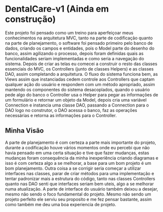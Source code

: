 # DentalCare-v1 (Ainda em construção)
Este projeto foi pensado como um treino para aperfeiçoar meus conhecimentos na arquitetura MVC, tanto na parte de codificação quanto na parte de planejamento, o software foi pensado primeiro pelo banco de dados, criando os campos e entidades, pois o Model parte do desenho do banco, assim agilizando o processo, depois foram definidas quais as funcionalidades seriam implementadas e como seria a navegação do sistema. Depois de criar as telas eu comecei a construir o resto das classes essenciais do MVC, os Controllers (junto de classes Helpers) e as classes DAO, assim completando a arquitetura. O fluxo do sistema funciona bem, as Views assim que instanciadas cedem controle aos Controllers que captam qualquer ação do usuário e respondem com um método apropriado, assim mantendo os componentes do sistema desacoplados, quando o usuário pede algo do banco o Controller usa o Helper para pegar as informações de um formulário e retornar um objeto da Model, depois cria uma variável Connection e instancia uma classe DAO, passando a Connection para o DAO logo no construtor, o DAO acessa o banco, faz as operações necessárias e retorna as informações para o Controller.


## Minha Visão
 A parte de planejamento é com certeza a parte mais importante do projeto, durante a codificação houve vários momentos onde eu percebi que não havia pensado em uma certa situação e tive que fazer mudanças, estas mudanças foram consequência da minha inexperiência criando diagramas e isso é com certeza algo a se melhorar, a base para um bom projeto é um bom planejamento. Outra coisa a se corrigir seria começar a utilizar interfaces nas classes, parar de criar métodos para uma implementação e tentar padronizar mais a estrutura do código, tanto nas classes Controllers quanto nas DAO senti que interfaces seriam bem uteis, algo a se melhorar numa atualização. A parte de interface do usuário também deixou a desejar, mesmo não sendo o foco fundamental do projeto. Mesmo não sendo um projeto perfeito ele serviu seu proposito e me fez pensar bastante, assim como também me deu uma boa experiencia de projeto.

